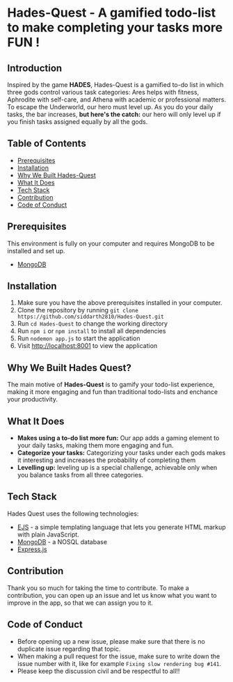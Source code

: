 # Hades-Quest - A gamified todo-list to make completing your tasks more FUN !

## Introduction
Inspired by the game **HADES**, Hades-Quest is a gamified to-do list in which three gods control various task categories: Ares helps with fitness, Aphrodite with self-care, and Athena with academic or professional matters. To escape the Underworld, our hero must level up. As you do your daily tasks, the bar increases, **but here's the catch:** our hero will only level up if you finish tasks assigned equally by all the gods.


## Table of Contents
- [Prerequisites](#prerequisites)
- [Installation](#installation)
- [Why We Built Hades-Quest](#why-we-built-Hades-Quest)
- [What It Does](#what-it-does)
- [Tech Stack](#tech-stack)
- [Contribution](#contribution)
- [Code of Conduct](#code-of-conduct)

## Prerequisites
This environment is fully on your computer and requires MongoDB to be installed and set up.
- [MongoDB](https://www.mongodb.com/)

## Installation
1. Make sure you have the above prerequisites installed in your computer.
2. Clone the repository by running `git clone https://github.com/siddarth2810/Hades-Quest.git`
3. Run `cd Hades-Quest` to change the working directory
4. Run `npm i` or `npm install` to install all dependencies
5. Run `nodemon app.js` to start the application
6. Visit [http://localhost:8001](http://localhost:8001) to view the application

## Why We Built Hades Quest?
The main motive of **Hades-Quest** is to gamify your todo-list experience, making it more engaging and fun than traditional todo-lists and enchance your productivity.

## What It Does
- **Makes using a to-do list more fun:**  Our app adds a gaming element to your daily tasks, making them more engaging and fun.
- **Categorize your tasks:** Categorizing your tasks under each gods makes it interesting and increases the probability of completing them
- **Levelling up:** leveling up is a special challenge, achievable only when you balance tasks from all three categories. 


## Tech Stack 
Hades Quest uses the following technologies:
-  [EJS](https://ejs.co/#promo) - a simple templating language that lets you generate HTML markup with plain JavaScript.
-  [MongoDB](https://www.mongodb.com/) - a NOSQL database
-  [Express.js](https://expressjs.com/)

## Contribution

Thank you so much for taking the time to contribute. 
To make a contribution, you can open up an issue and let us know what you want to improve in the app, so that we can assign you to it.


## Code of Conduct
- Before opening up a new issue, please make sure that there is no duplicate issue regarding that topic.
- When making a pull request for the issue, make sure to write down the issue number with it, like for example `Fixing slow rendering bug #141`.
- Please keep the discussion civil and be respectful to all!!

